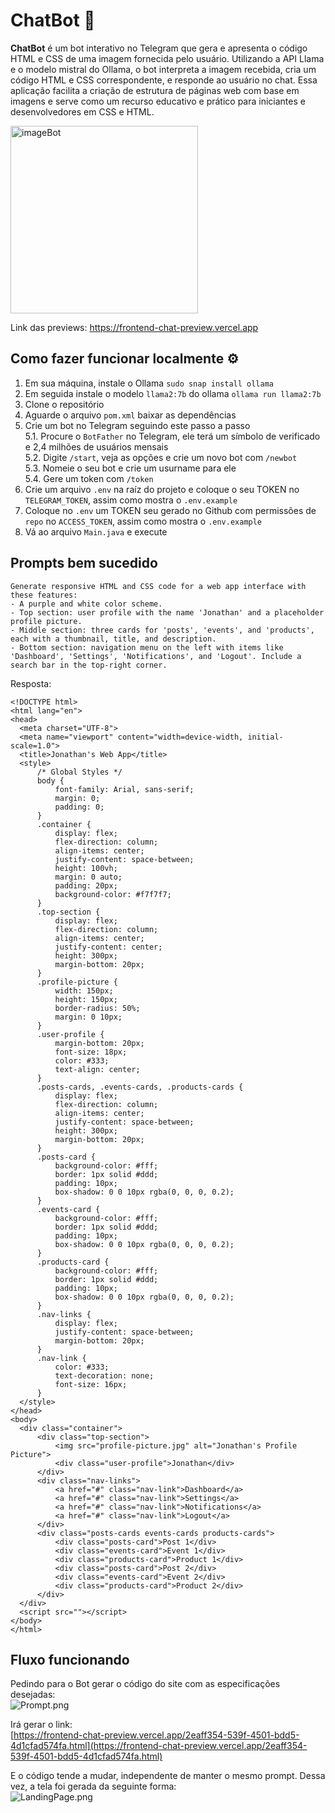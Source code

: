 # ChatBot  🤖

**ChatBot** é um bot interativo no Telegram que gera e apresenta o código
HTML e CSS de uma imagem fornecida pelo usuário. Utilizando a API Llama e
o modelo mistral do Ollama, o bot interpreta a imagem recebida, cria um 
código HTML e CSS correspondente, e responde ao usuário no chat. Essa 
aplicação facilita a criação de estrutura de páginas web com base em 
imagens e serve como um recurso educativo e prático para iniciantes e 
desenvolvedores em CSS e HTML.

<img src="https://github.com/user-attachments/assets/8c199d3f-7a7f-4d5a-90dc-45071ea43b40" alt="imageBot" width="300"/>

Link das previews: https://frontend-chat-preview.vercel.app

## Como fazer funcionar localmente ⚙️

1. Em sua máquina, instale o Ollama ```sudo snap install ollama```
2. Em seguida instale o modelo `llama2:7b` do ollama ```ollama run llama2:7b```
3. Clone o repositório
4. Aguarde o arquivo `pom.xml` baixar as dependências
5. Crie um bot no Telegram seguindo este passo a passo<br>
   5.1. Procure o `BotFather` no Telegram, ele terá um símbolo de verificado e 2,4 milhões de usuários mensais<br>
   5.2. Digite `/start`, veja as opções e crie um novo bot com `/newbot`<br>
   5.3. Nomeie o seu bot e crie um usurname para ele<br>
   5.4. Gere um token com `/token` <br>
7. Crie um arquivo `.env` na raíz do projeto e coloque o seu TOKEN no `TELEGRAM_TOKEN`, assim como mostra o `.env.example`
8. Coloque no `.env` um TOKEN seu gerado no Github com permissões de `repo` no `ACCESS_TOKEN`, assim como mostra o `.env.example`
9. Vá ao arquivo `Main.java` e execute

## Prompts bem sucedido

```
Generate responsive HTML and CSS code for a web app interface with these features:
- A purple and white color scheme.
- Top section: user profile with the name 'Jonathan' and a placeholder profile picture.
- Middle section: three cards for 'posts', 'events', and 'products', each with a thumbnail, title, and description.
- Bottom section: navigation menu on the left with items like 'Dashboard', 'Settings', 'Notifications', and 'Logout'. Include a search bar in the top-right corner.
```

Resposta:
```
<!DOCTYPE html>
<html lang="en">
<head>
  <meta charset="UTF-8">
  <meta name="viewport" content="width=device-width, initial-scale=1.0">
  <title>Jonathan's Web App</title>
  <style>
      /* Global Styles */
      body {
          font-family: Arial, sans-serif;
          margin: 0;
          padding: 0;
      }
      .container {
          display: flex;
          flex-direction: column;
          align-items: center;
          justify-content: space-between;
          height: 100vh;
          margin: 0 auto;
          padding: 20px;
          background-color: #f7f7f7;
      }
      .top-section {
          display: flex;
          flex-direction: column;
          align-items: center;
          justify-content: center;
          height: 300px;
          margin-bottom: 20px;
      }
      .profile-picture {
          width: 150px;
          height: 150px;
          border-radius: 50%;
          margin: 0 10px;
      }
      .user-profile {
          margin-bottom: 20px;
          font-size: 18px;
          color: #333;
          text-align: center;
      }
      .posts-cards, .events-cards, .products-cards {
          display: flex;
          flex-direction: column;
          align-items: center;
          justify-content: space-between;
          height: 300px;
          margin-bottom: 20px;
      }
      .posts-card {
          background-color: #fff;
          border: 1px solid #ddd;
          padding: 10px;
          box-shadow: 0 0 10px rgba(0, 0, 0, 0.2);
      }
      .events-card {
          background-color: #fff;
          border: 1px solid #ddd;
          padding: 10px;
          box-shadow: 0 0 10px rgba(0, 0, 0, 0.2);
      }
      .products-card {
          background-color: #fff;
          border: 1px solid #ddd;
          padding: 10px;
          box-shadow: 0 0 10px rgba(0, 0, 0, 0.2);
      }
      .nav-links {
          display: flex;
          justify-content: space-between;
          margin-bottom: 20px;
      }
      .nav-link {
          color: #333;
          text-decoration: none;
          font-size: 16px;
      }
  </style>
</head>
<body>
  <div class="container">
      <div class="top-section">
          <img src="profile-picture.jpg" alt="Jonathan's Profile Picture">
          <div class="user-profile">Jonathan</div>
      </div>
      <div class="nav-links">
          <a href="#" class="nav-link">Dashboard</a>
          <a href="#" class="nav-link">Settings</a>
          <a href="#" class="nav-link">Notifications</a>
          <a href="#" class="nav-link">Logout</a>
      </div>
      <div class="posts-cards events-cards products-cards">
          <div class="posts-card">Post 1</div>
          <div class="events-card">Event 1</div>
          <div class="products-card">Product 1</div>
          <div class="posts-card">Post 2</div>
          <div class="events-card">Event 2</div>
          <div class="products-card">Product 2</div>
      </div>
  </div>
  <script src=""></script>
</body>
</html>
```

## Fluxo funcionando

Pedindo para o Bot gerar o código do site com as especificações desejadas:<br>
![Prompt.png](assets/images/Prompt.png)

Irá gerar o link:<br>
[https://frontend-chat-preview.vercel.app/2eaff354-539f-4501-bdd5-4d1cfad574fa.html](https://frontend-chat-preview.vercel.app/2eaff354-539f-4501-bdd5-4d1cfad574fa.html)

E o código tende a mudar, independente de manter o mesmo prompt. Dessa vez, a tela foi gerada da seguinte forma:<br>
![LandingPage.png](assets/images/LandingPage.png)

